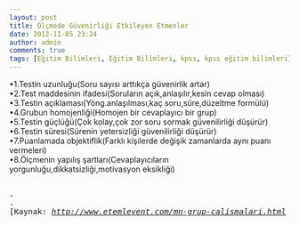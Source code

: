 ```yaml
---
layout: post
title: Ölçmede Güvenirliği Etkileyen Etmenler
date: 2012-11-05 23:24
author: admin
comments: true
tags: [Eğitim Bilimleri, Eğitim Bilimleri, kpss, kpss eğitim bilimleri]
---
```

<div>•1.Testin uzunluğu(Soru sayısı arttıkça güvenirlik artar)</div>
<div>•2.Test maddesinin ifadesi(Soruların açık,anlaşılır,kesin cevap olması)</div>
<div>•3.Testin açıklaması(Yöng.anlaşılması,kaç soru,süre,düzeltme formülü)</div>
<div>•4.Grubun homojenliği(Homojen bir cevaplayıcı bir grup)</div>
<div>•5.Testin güçlüğü(Çok kolay,çok zor soru sormak güvenilirliği düşürür)</div>
<div>•6.Testin süresi(Sürenin yetersizliği güvenilirliği düşürür)</div>
<div>•7.Puanlamada objektiflik(Farklı kişilerde değişik zamanlarda aynı puanı vermeleri)</div>
<div>•8.Ölçmenin yapılış şartları(Cevaplayıcıların yorgunluğu,dikkatsizliği,motivasyon eksikliği)</div>
<div></div>
<div></div>
<div></div>
<div>
<div><em>
</em></div>
</div>
<pre></pre>
<pre>
.
.
[Kaynak: <em><a href="http://www.etemlevent.com/mn-grup-calismalari.html" rel="nofollow" target="_blank">http://www.etemlevent.com/mn-grup-calismalari.html</a> ]</em></pre>
